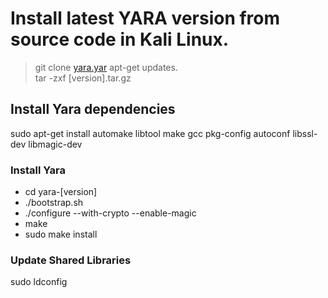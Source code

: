 # Install latest YARA version from source code in Kali Linux.
> git clone [yara.yar](https://github.com/VirusTotal/yara/releases/tag/v4.1.0-rc2)
>apt-get updates.  
>tar -zxf [version].tar.gz
## Install Yara dependencies
sudo apt-get install automake libtool make gcc pkg-config autoconf libssl-dev libmagic-dev

### Install Yara
* cd yara-[version]
* ./bootstrap.sh
* ./configure --with-crypto --enable-magic
* make 
* sudo make install

### Update Shared Libraries
sudo ldconfig

